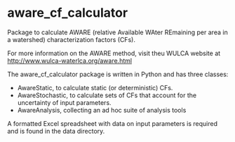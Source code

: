 # aware_cf_calculator

Package to calculate AWARE (relative Available WAter REmaining per 
area in a watershed) characterization factors (CFs).

For more information on the AWARE method, visit theu WULCA website at 
http://www.wulca-waterlca.org/aware.html

The aware_cf_calculator package is written in Python and has three classes:
- AwareStatic, to calculate static (or deterministic) CFs.
- AwareStochastic, to calculate sets of CFs that account for the uncertainty of input parameters.
- AwareAnalysis, collecting an ad hoc suite of analysis tools 

A formatted Excel spreadsheet with data on input parameters is required and is found in the data directory.
